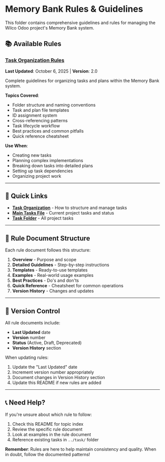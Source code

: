 # Memory Bank Rules & Guidelines

This folder contains comprehensive guidelines and rules for managing the Wilco Odoo project's Memory Bank system.

## 📚 Available Rules

### [Task Organization Rules](./task-organization.md)
**Last Updated**: October 6, 2025 | **Version**: 2.0

Complete guidelines for organizing tasks and plans within the Memory Bank system.

**Topics Covered**:
- Folder structure and naming conventions
- Task and plan file templates
- ID assignment system
- Cross-referencing patterns
- Task lifecycle workflow
- Best practices and common pitfalls
- Quick reference cheatsheet

**Use When**:
- Creating new tasks
- Planning complex implementations
- Breaking down tasks into detailed plans
- Setting up task dependencies
- Organizing project work

---

## 🎯 Quick Links

- **[Task Organization](./task-organization.md)** - How to structure and manage tasks
- **[Main Tasks File](../tasks.md)** - Current project tasks and status
- **[Task Folder](../task/)** - All project tasks

---

## 📖 Rule Document Structure

Each rule document follows this structure:
1. **Overview** - Purpose and scope
2. **Detailed Guidelines** - Step-by-step instructions
3. **Templates** - Ready-to-use templates
4. **Examples** - Real-world usage examples
5. **Best Practices** - Do's and don'ts
6. **Quick Reference** - Cheatsheet for common operations
7. **Version History** - Changes and updates

---

## 🔄 Version Control

All rule documents include:
- **Last Updated** date
- **Version** number
- **Status** (Active, Draft, Deprecated)
- **Version History** section

When updating rules:
1. Update the "Last Updated" date
2. Increment version number appropriately
3. Document changes in Version History section
4. Update this README if new rules are added

---

## 📞 Need Help?

If you're unsure about which rule to follow:
1. Check this README for topic index
2. Review the specific rule document
3. Look at examples in the rule document
4. Reference existing tasks in `../task/` folder

**Remember**: Rules are here to help maintain consistency and quality. When in doubt, follow the documented patterns!
